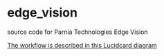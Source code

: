 # edge_vision
source code for Parnia Technologies Edge Vision

[The workflow is described in this Lucidcard diagram](https://lucid.app/lucidchart/492f10ef-41bb-4e44-a329-5c365c8fd461/edit?viewport_loc=-1911%2C-975%2C4490%2C2135%2C0_0&invitationId=inv_2f5d2e0c-eb7f-4fe9-9e61-f22c80d9c15e)
